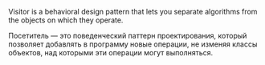 Visitor is a behavioral design pattern that lets you separate algorithms from the objects on which they operate.

Посетитель — это поведенческий паттерн проектирования, который позволяет добавлять в программу новые операции, 
не изменяя классы объектов, над которыми эти операции могут выполняться.
